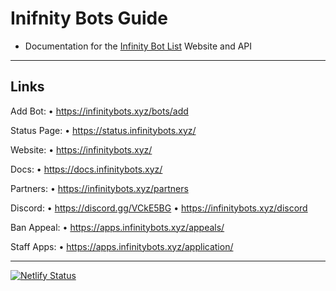 # Inifnity Bots Guide
* Documentation for the [Infinity Bot List](https://infinitybots.xyz) Website and API

---

## Links
Add Bot:
• https://infinitybots.xyz/bots/add

Status Page:
• https://status.infinitybots.xyz/

Website:
• https://infinitybots.xyz/

Docs:
• https://docs.infinitybots.xyz/

Partners:
• https://infinitybots.xyz/partners

Discord:
• https://discord.gg/VCkE5BG
• https://infinitybots.xyz/discord

Ban Appeal:
• https://apps.infinitybots.xyz/appeals/

Staff Apps:
• https://apps.infinitybots.xyz/application/

---

[![Netlify Status](https://api.netlify.com/api/v1/badges/0b1de5fd-c932-4128-85b3-5268a61bfc7e/deploy-status)](https://app.netlify.com/sites/confident-panini-145ce5/deploys)
